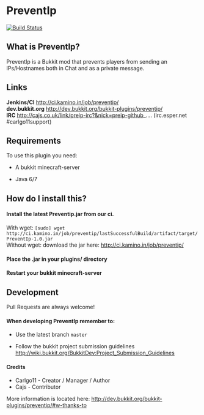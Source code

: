 PreventIp
=========
[![Build Status](https://travis-ci.org/Carlgo11/PreventIp.png?branch=master)](https://travis-ci.org/Carlgo11/PreventIp)
## What is PreventIp?

PreventIp is a Bukkit mod that prevents players from sending an IPs/Hostnames both in Chat and as a private message.<br>

## Links

**Jenkins/CI** http://ci.kamino.in/job/preventip/<br>
**dev.bukkit.org** http://dev.bukkit.org/bukkit-plugins/preventip/<br>
**IRC** http://cajs.co.uk/link/preip-irc?&nick=preip-github_.... (irc.esper.net #carlgo11support)<br>

## Requirements

To use this plugin you need:

* A bukkit minecraft-server

* Java 6/7

## How do I install this?

#### Install the latest Preventip.jar from our ci.<br>

With wget: `[sudo] wget http://ci.kamino.in/job/preventip/lastSuccessfulBuild/artifact/target/PreventIp-1.0.jar` <br>
Without wget: download the jar here: http://ci.kamino.in/job/preventip/<br>

#### Place the .jar in your plugins/ directory

#### Restart your bukkit minecraft-server

## Development

Pull Requests are always welcome!

#### When developing PreventIp remember to:

* Use the latest branch `master`

* Follow the bukkit project submission guidelines http://wiki.bukkit.org/BukkitDev:Project_Submission_Guidelines

#### Credits

* Carlgo11 - Creator / Manager / Author
* Cajs - Contributor 

More information is located here: http://dev.bukkit.org/bukkit-plugins/preventip/#w-thanks-to